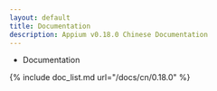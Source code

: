 ```yaml
---
layout: default
title: Documentation
description: Appium v0.18.0 Chinese Documentation
---
```


- Documentation

{% include doc_list.md url="/docs/cn/0.18.0" %}